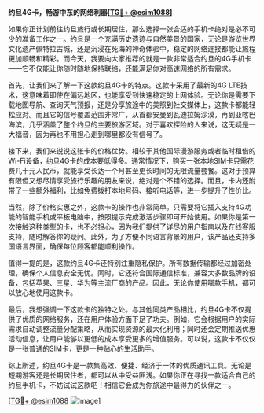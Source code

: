 **约旦4G卡，畅游中东的网络利器[[TG💪+ @esim1088](https://t.me/s/esim1088)]**

如果你正计划前往约旦旅行或长期居住，那么选择一张合适的手机卡绝对是必不可少的准备工作之一。约旦是一个充满历史遗迹与自然美景的国家，无论是游览世界文化遗产佩特拉古城，还是沉浸在死海的神奇体验中，稳定的网络连接都能让旅程更加顺畅和精彩。而今天，我要向大家推荐的就是一款非常适合约旦的4G手机卡——它不仅能让你随时随地保持联络，还能满足你对高速网络的所有需求。

首先，让我们来了解一下这款约旦4G卡的特点。这款卡采用了最新的4G LTE技术，这意味着即使在偏远地区，也能享受到快速稳定的上网体验。无论你是需要下载地图导航、查询天气预报，还是分享旅途中的美照到社交媒体上，这款卡都能轻松应对。而且它的信号覆盖范围非常广，从首都安曼到瓦迪拉姆沙漠，再到亚喀巴海滨，几乎涵盖了整个约旦的主要旅游区域。对于喜欢探险的人来说，这无疑是一大福音，因为再也不用担心走到哪里都没有信号了。

接下来，我们来说说这张卡的价格优势。相较于其他国际漫游服务或者临时租借的Wi-Fi设备，约旦4G卡的成本要低得多。通常情况下，购买一张本地SIM卡只需花费几十元人民币，就能享受长达一个月甚至更长时间的无限流量套餐。这对于预算有限但又想尽情享受旅行乐趣的朋友来说，绝对是个不错的选择。而且，卡内还附带了一些额外福利，比如免费拨打本地号码、接听电话等，进一步提升了性价比。

当然，除了价格实惠之外，这款卡的操作也非常简单。只需要将它插入支持4G功能的智能手机或平板电脑中，按照提示完成激活步骤即可开始使用。如果你是第一次接触这种类型的卡，也不必担心，因为我们提供了详尽的用户指南以及在线客服支持，随时解答你的疑问。此外，为了方便不同语言背景的用户，该产品还支持多国语言界面，确保每位顾客都能顺利操作。

值得一提的是，这款约旦4G卡还特别注重隐私保护。所有数据传输都经过加密处理，确保个人信息安全无忧。同时，它还符合国际通信标准，兼容大多数品牌的设备，包括苹果、三星、华为等主流厂商的产品。因此，无论你使用哪款手机，都可以放心地使用这款卡。

最后，我想强调一下这款卡的独特之处。与其他同类产品相比，约旦4G卡不仅提供了优质的网络服务，还在用户体验方面下足了功夫。例如，它会根据用户的实际需求自动调整流量分配策略，从而实现资源的最大化利用；同时还会定期推送优惠活动信息，让用户能够以更低的成本享受更多的增值服务。可以说，这款卡不仅仅是一张普通的SIM卡，更是一种贴心的生活助手。

综上所述，约旦4G卡是一款集高效、便捷、经济于一体的优质通讯工具。无论是短期游客还是长期居住者，都可以从中受益匪浅。如果你正在寻找一款适合自己的约旦手机卡，不妨试试这款吧！相信它会成为你旅途中最得力的伙伴之一。

[[TG💪+ @esim1088](https://t.me/s/esim1088) ![Image](https://i.postimg.cc/4NQfJmqS/Snipaste-2025-05-13-00-14-12.png)]
